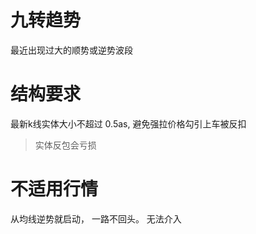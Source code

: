 # 九转趋势
最近出现过大的顺势或逆势波段


# 结构要求
最新k线实体大小不超过 0.5as, 避免强拉价格勾引上车被反扣
> 实体反包会亏损

# 不适用行情
从均线逆势就启动， 一路不回头。 无法介入